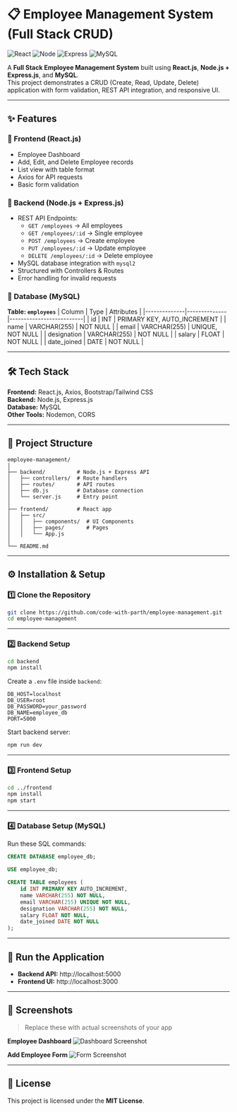 # 📋 Employee Management System (Full Stack CRUD)

![React](https://img.shields.io/badge/Frontend-ReactJS-61DBFB?style=for-the-badge&logo=react&logoColor=white)
![Node](https://img.shields.io/badge/Backend-NodeJS-3C873A?style=for-the-badge&logo=node.js&logoColor=white)
![Express](https://img.shields.io/badge/Framework-ExpressJS-black?style=for-the-badge&logo=express&logoColor=white)
![MySQL](https://img.shields.io/badge/Database-MySQL-00618A?style=for-the-badge&logo=mysql&logoColor=white)

A **Full Stack Employee Management System** built using **React.js**, **Node.js + Express.js**, and **MySQL**.  
This project demonstrates a CRUD (Create, Read, Update, Delete) application with form validation, REST API integration, and responsive UI.

---

## ✨ Features

### 🔹 Frontend (React.js)
- Employee Dashboard
- Add, Edit, and Delete Employee records
- List view with table format
- Axios for API requests
- Basic form validation

### 🔹 Backend (Node.js + Express.js)
- REST API Endpoints:
  - `GET /employees` → All employees
  - `GET /employees/:id` → Single employee
  - `POST /employees` → Create employee
  - `PUT /employees/:id` → Update employee
  - `DELETE /employees/:id` → Delete employee
- MySQL database integration with `mysql2`
- Structured with Controllers & Routes
- Error handling for invalid requests

### 🔹 Database (MySQL)
**Table: `employees`**
| Column       | Type         | Attributes               |
|--------------|--------------|--------------------------|
| id           | INT          | PRIMARY KEY, AUTO_INCREMENT |
| name         | VARCHAR(255) | NOT NULL                 |
| email        | VARCHAR(255) | UNIQUE, NOT NULL         |
| designation  | VARCHAR(255) | NOT NULL                 |
| salary       | FLOAT        | NOT NULL                 |
| date_joined  | DATE         | NOT NULL                 |

---

## 🛠️ Tech Stack
**Frontend:** React.js, Axios, Bootstrap/Tailwind CSS  
**Backend:** Node.js, Express.js  
**Database:** MySQL  
**Other Tools:** Nodemon, CORS

---

## 📂 Project Structure
```
employee-management/
│
├── backend/          # Node.js + Express API
│   ├── controllers/  # Route handlers
│   ├── routes/       # API routes
│   ├── db.js         # Database connection
│   └── server.js     # Entry point
│
├── frontend/         # React app
│   ├── src/
│   │   ├── components/  # UI Components
│   │   ├── pages/       # Pages
│   │   └── App.js
│
└── README.md
```

---

## ⚙️ Installation & Setup

### 1️⃣ Clone the Repository
```bash
git clone https://github.com/code-with-parth/employee-management.git
cd employee-management
```

---

### 2️⃣ Backend Setup
```bash
cd backend
npm install
```

Create a `.env` file inside `backend`:
```env
DB_HOST=localhost
DB_USER=root
DB_PASSWORD=your_password
DB_NAME=employee_db
PORT=5000
```

Start backend server:
```bash
npm run dev
```

---

### 3️⃣ Frontend Setup
```bash
cd ../frontend
npm install
npm start
```

---

### 4️⃣ Database Setup (MySQL)
Run these SQL commands:
```sql
CREATE DATABASE employee_db;

USE employee_db;

CREATE TABLE employees (
    id INT PRIMARY KEY AUTO_INCREMENT,
    name VARCHAR(255) NOT NULL,
    email VARCHAR(255) UNIQUE NOT NULL,
    designation VARCHAR(255) NOT NULL,
    salary FLOAT NOT NULL,
    date_joined DATE NOT NULL
);
```

---

## 🚀 Run the Application
- **Backend API:** http://localhost:5000  
- **Frontend UI:** http://localhost:3000

---

## 📸 Screenshots
> Replace these with actual screenshots of your app

**Employee Dashboard**
![Dashboard Screenshot](https://via.placeholder.com/900x500?text=Dashboard+Screenshot)

**Add Employee Form**
![Form Screenshot](https://via.placeholder.com/900x500?text=Form+Screenshot)

---

## 📜 License
This project is licensed under the **MIT License**.
